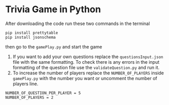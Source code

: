 # Trivia Game in Python

After downloading the code run these two commands in the terminal

```
pip install prettytable
pip install jsonschema
```

then go to the `gamePlay.py` and start the game

1. If you want to add your own questions replace the `questionsInput.json` file with the same formatting. To check there is any errors in the input formatting of the question file use the `validateQuestion.py` and run it.
2. To increase the number of players replace the `NUMBER_OF_PLAYERS` inside `gamePlay.py` with the number you want or uncomment the number of players line.

```
NUMBER_OF_QUESTION_PER_PLAYER = 5
NUMBER_OF_PLAYERS = 2
```
